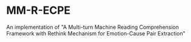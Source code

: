 # MM-R-ECPE
An implementation of "A Multi-turn Machine Reading Comprehension Framework with Rethink Mechanism for Emotion-Cause Pair Extraction"
